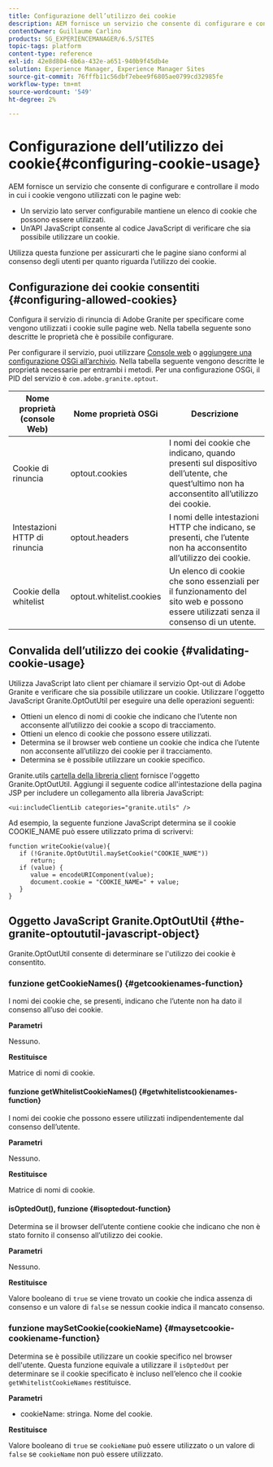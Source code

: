 ```yaml
---
title: Configurazione dell’utilizzo dei cookie
description: AEM fornisce un servizio che consente di configurare e controllare il modo in cui i cookie vengono utilizzati con le pagine web.
contentOwner: Guillaume Carlino
products: SG_EXPERIENCEMANAGER/6.5/SITES
topic-tags: platform
content-type: reference
exl-id: 42e8d804-6b6a-432e-a651-940b9f45db4e
solution: Experience Manager, Experience Manager Sites
source-git-commit: 76fffb11c56dbf7ebee9f6805ae0799cd32985fe
workflow-type: tm+mt
source-wordcount: '549'
ht-degree: 2%

---
```


# Configurazione dell’utilizzo dei cookie{#configuring-cookie-usage}

AEM fornisce un servizio che consente di configurare e controllare il modo in cui i cookie vengono utilizzati con le pagine web:

* Un servizio lato server configurabile mantiene un elenco di cookie che possono essere utilizzati.
* Un’API JavaScript consente al codice JavaScript di verificare che sia possibile utilizzare un cookie.

Utilizza questa funzione per assicurarti che le pagine siano conformi al consenso degli utenti per quanto riguarda l’utilizzo dei cookie.

## Configurazione dei cookie consentiti {#configuring-allowed-cookies}

Configura il servizio di rinuncia di Adobe Granite per specificare come vengono utilizzati i cookie sulle pagine web. Nella tabella seguente sono descritte le proprietà che è possibile configurare.

Per configurare il servizio, puoi utilizzare [Console web](/help/sites-deploying/configuring-osgi.md#osgi-configuration-with-the-web-console) o [aggiungere una configurazione OSGi all’archivio](/help/sites-deploying/configuring-osgi.md#adding-a-new-configuration-to-the-repository). Nella tabella seguente vengono descritte le proprietà necessarie per entrambi i metodi. Per una configurazione OSGi, il PID del servizio è `com.adobe.granite.optout`.

| Nome proprietà (console Web) | Nome proprietà OSGi | Descrizione |
|---|---|---|
| Cookie di rinuncia | optout.cookies | I nomi dei cookie che indicano, quando presenti sul dispositivo dell’utente, che quest’ultimo non ha acconsentito all’utilizzo dei cookie. |
| Intestazioni HTTP di rinuncia | optout.headers | I nomi delle intestazioni HTTP che indicano, se presenti, che l’utente non ha acconsentito all’utilizzo dei cookie. |
| Cookie della whitelist | optout.whitelist.cookies | Un elenco di cookie che sono essenziali per il funzionamento del sito web e possono essere utilizzati senza il consenso di un utente. |

## Convalida dell’utilizzo dei cookie {#validating-cookie-usage}

Utilizza JavaScript lato client per chiamare il servizio Opt-out di Adobe Granite e verificare che sia possibile utilizzare un cookie. Utilizzare l&#39;oggetto JavaScript Granite.OptOutUtil per eseguire una delle operazioni seguenti:

* Ottieni un elenco di nomi di cookie che indicano che l’utente non acconsente all’utilizzo dei cookie a scopo di tracciamento.
* Ottieni un elenco di cookie che possono essere utilizzati.
* Determina se il browser web contiene un cookie che indica che l’utente non acconsente all’utilizzo dei cookie per il tracciamento.
* Determina se è possibile utilizzare un cookie specifico.

Granite.utils [cartella della libreria client](/help/sites-developing/clientlibs.md#referencing-client-side-libraries) fornisce l&#39;oggetto Granite.OptOutUtil. Aggiungi il seguente codice all&#39;intestazione della pagina JSP per includere un collegamento alla libreria JavaScript:

`<ui:includeClientLib categories="granite.utils" />`

Ad esempio, la seguente funzione JavaScript determina se il cookie COOKIE_NAME può essere utilizzato prima di scrivervi:

```
function writeCookie(value){
   if (!Granite.OptOutUtil.maySetCookie("COOKIE_NAME"))
      return;
   if (value) {
      value = encodeURIComponent(value);
      document.cookie = "COOKIE_NAME=" + value;
   }
}
```

## Oggetto JavaScript Granite.OptOutUtil {#the-granite-optoututil-javascript-object}

Granite.OptOutUtil consente di determinare se l&#39;utilizzo dei cookie è consentito.

### funzione getCookieNames() {#getcookienames-function}

I nomi dei cookie che, se presenti, indicano che l’utente non ha dato il consenso all’uso dei cookie.

**Parametri**

Nessuno.

**Restituisce**

Matrice di nomi di cookie.

#### funzione getWhitelistCookieNames() {#getwhitelistcookienames-function}

I nomi dei cookie che possono essere utilizzati indipendentemente dal consenso dell’utente.

**Parametri**

Nessuno.

**Restituisce**

Matrice di nomi di cookie.

#### isOptedOut(), funzione {#isoptedout-function}

Determina se il browser dell’utente contiene cookie che indicano che non è stato fornito il consenso all’utilizzo dei cookie.

**Parametri**

Nessuno.

**Restituisce**

Valore booleano di `true` se viene trovato un cookie che indica assenza di consenso e un valore di `false` se nessun cookie indica il mancato consenso.

### funzione maySetCookie(cookieName) {#maysetcookie-cookiename-function}

Determina se è possibile utilizzare un cookie specifico nel browser dell&#39;utente. Questa funzione equivale a utilizzare il `isOptedOut` per determinare se il cookie specificato è incluso nell’elenco che il cookie `getWhitelistCookieNames` restituisce.

**Parametri**

* cookieName: stringa. Nome del cookie.

**Restituisce**

Valore booleano di `true` se `cookieName` può essere utilizzato o un valore di `false` se `cookieName` non può essere utilizzato.
